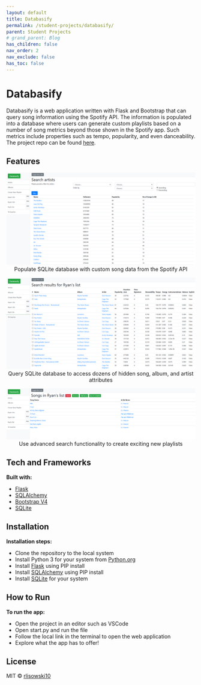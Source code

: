 ```yaml
---
layout: default
title: Databasify
permalink: /student-projects/databasify/
parent: Student Projects
# grand_parent: Blog
has_children: false
nav_order: 2
nav_exclude: false
has_toc: false
---
```


# Databasify
Databasify is a web application written with Flask and Bootstrap that can query song information using the Spotify API. 
The information is populated into a database where users can generate custom playlists based on a number of song metrics beyond those shown in the Spotify app.
Such metrics include properties such as tempo, popularity, and even danceability. 
The project repo can be found [here](https://github.com/rlisowski10/Databasify/).

## Features

<p align="center">
    <img src="/assets/images/databasify/search-artists.png" alt="artist-view.png" width=700>
    <br/>
    Populate SQLite database with custom song data from the Spotify API
</p>

<p align="center">
    <img src="/assets/images/databasify/search-songs.png" alt="song-view.png" width=700>
    <br/>
    Query SQLite database to access dozens of hidden song, album, and artist attributes
</p>

<p align="center">
    <img src="/assets/images/databasify/create-playlist.png" alt="create-playlist.png" width=700>
    <br/>
    Use advanced search functionality to create exciting new playlists
</p>

## Tech and Frameworks
<b>Built with:</b>
- [Flask](https://pypi.org/project/Flask/)
- [SQLAlchemy](https://pypi.org/project/SQLAlchemy/)
- [Bootstrap V4](https://getbootstrap.com/docs/4.0/getting-started/introduction/)
- [SQLite](https://www.sqlite.org/index.html)

## Installation
<b>Installation steps:</b>
- Clone the repository to the local system
- Install Python 3 for your system from [Python.org](https://www.python.org/)
- Install [Flask](https://pypi.org/project/Flask/) using PIP install
- Install [SQLAlchemy](https://pypi.org/project/SQLAlchemy/) using PIP install
- Install [SQLite](https://www.sqlite.org/index.html) for your system

## How to Run
<b>To run the app:</b>
- Open the project in an editor such as VSCode
- Open start.py and run the file
- Follow the local link in the terminal to open the web application
- Explore what the app has to offer!

## License
MIT © [rlisowski10](https://github.com/rlisowski10/)